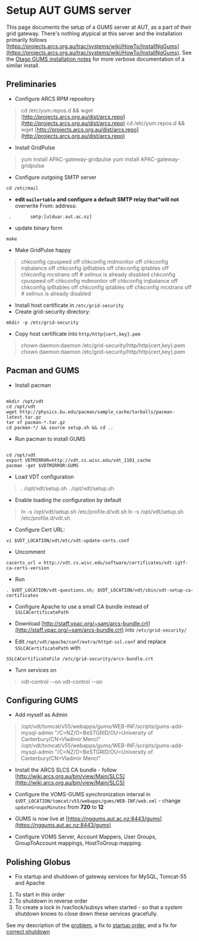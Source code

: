 # Setup AUT GUMS server

This page documents the setup of a GUMS server at AUT, as a part of their grid gateway.  There's nothing atypical at this server and the installation primarily follows [https://projects.arcs.org.au/trac/systems/wiki/HowTo/InstallNgGums](https://projects.arcs.org.au/trac/systems/wiki/HowTo/InstallNgGums).  See the [Otago GUMS installation notes](setup-otago-gums-server.md) for more verbose documentation of a similar install.

## Preliminaries

- Configure ARCS RPM repository


>  cd /etc/yum.repos.d && wget [http://projects.arcs.org.au/dist/arcs.repo](http://projects.arcs.org.au/dist/arcs.repo)
>  cd /etc/yum.repos.d && wget [http://projects.arcs.org.au/dist/arcs.repo](http://projects.arcs.org.au/dist/arcs.repo)

- Install GridPulse


>  yum install APAC-gateway-gridpulse
>  yum install APAC-gateway-gridpulse

- Configure outgoing SMTP server

``` 
cd /etc/mail
```
- **edit **`mailertable`** and configure a default SMTP relay that*will not** overwrite From: address:

``` 
 .       smtp:[ulduar.aut.ac.nz]
```
- update binary form

``` 
make
```

- Make GridPulse happy


>  chkconfig cpuspeed off
>  chkconfig mdmonitor off
>  chkconfig irqbalance off
>  chkconfig ip6tables off
>  chkconfig iptables off
>  chkconfig mcstrans off # selinux is already disabled
>  chkconfig cpuspeed off
>  chkconfig mdmonitor off
>  chkconfig irqbalance off
>  chkconfig ip6tables off
>  chkconfig iptables off
>  chkconfig mcstrans off # selinux is already disabled

- Install host certificate in `/etc/grid-security`
- Create grid-security directory:

``` 
mkdir -p /etc/grid-security
```
- Copy host certificate into `http/http{cert,key}.pem`


>   chown daemon:daemon /etc/grid-security/http/http{cert,key}.pem
>   chown daemon:daemon /etc/grid-security/http/http{cert,key}.pem

## Pacman and GUMS

- Install pacman

``` 

mkdir /opt/vdt
cd /opt/vdt
wget http://physics.bu.edu/pacman/sample_cache/tarballs/pacman-latest.tar.gz
tar xf pacman-*.tar.gz
cd pacman-*/ && source setup.sh && cd ..

```
- Run pacman to install GUMS

``` 

cd /opt/vdt
export VDTMIRROR=http://vdt.cs.wisc.edu/vdt_1101_cache
pacman -get $VDTMIRROR:GUMS

```
- Load VDT configuration


>  . /opt/vdt/setup.sh
>  . /opt/vdt/setup.sh

- Enable loading the configuration by default


>  ln -s /opt/vdt/setup.sh /etc/profile.d/vdt.sh
>  ln -s /opt/vdt/setup.sh /etc/profile.d/vdt.sh

- Configure Cert URL:

``` 
vi $VDT_LOCATION/vdt/etc/vdt-update-certs.conf
```
- Uncomment

``` 
cacerts_url = http://vdt.cs.wisc.edu/software/certificates/vdt-igtf-ca-certs-version
```
- Run

``` 
. $VDT_LOCATION/vdt-questions.sh; $VDT_LOCATION/vdt/sbin/vdt-setup-ca-certificates
```

- Configure Apache to use a small CA bundle instead of `SSLCACertificatePath`
	
- Download [http://staff.vpac.org/~sam/arcs-bundle.crt](http://staff.vpac.org/~sam/arcs-bundle.crt) into `/etc/grid-security/`
- Edit `/opt/vdt/apache/conf/extra/httpd-ssl.conf` and replace `SSLCACertificatePath` with 

``` 
SSLCACertificateFile /etc/grid-security/arcs-bundle.crt
```

- Turn services on


>  vdt-control --on
>  vdt-control --on

## Configuring GUMS

- Add myself as Admin


>  /opt/vdt/tomcat/v55/webapps/gums/WEB-INF/scripts/gums-add-mysql-admin "/C=NZ/O=BeSTGRID/OU=University of Canterbury/CN=Vladimir Mencl"
>  /opt/vdt/tomcat/v55/webapps/gums/WEB-INF/scripts/gums-add-mysql-admin "/C=NZ/O=BeSTGRID/OU=University of Canterbury/CN=Vladimir Mencl"

- Install the ARCS SLCS CA bundle - follow
[http://wiki.arcs.org.au/bin/view/Main/SLCS](http://wiki.arcs.org.au/bin/view/Main/SLCS)


- Configure the VOMS-GUMS synchronization interval in `$VDT_LOCATION/tomcat/v55/webapps/gums/WEB-INF/web.xml` - change `updateGroupsMinutes` from **720** to **12**

- GUMS is now live at [https://nggums.aut.ac.nz:8443/gums](https://nggums.aut.ac.nz:8443/gums)

- Configure VOMS Server, Account Mappers, User Groups, GroupToAccount mappings, HostToGroup mapping.

## Polishing Globus

- Fix startup and shutdown of gateway services for MySQL, Tomcat-55 and Apache

1. To start in this order
2. To shutdown in reverse order
3. To create a lock in /var/lock/subsys when started - so that a system shutdown knows to close down these services gracefully.

See my description of the [problem](vladimirs-grid-notes.md#Vladimir&#39;sgridnotes-RFTstagingfails), a fix to [startup order](vladimirs-grid-notes.md#Vladimir&#39;sgridnotes-Fixingstartuporder), and a fix for [correct shutdown](vladimirs-grid-notes.md#Vladimir&#39;sgridnotes-Fixingshutdown)
